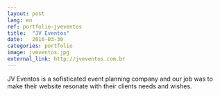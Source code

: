 ```yaml
---
layout: post
lang: en
ref: portfolio-jveventos
title:  "JV Eventos"
date:   2016-03-30
categories: portfolio
image: jveventos.jpg
external_link: http://jveventos.com.br
---
```


JV Eventos is a sofisticated event planning company and our job was to make their website resonate with their clients needs and wishes.